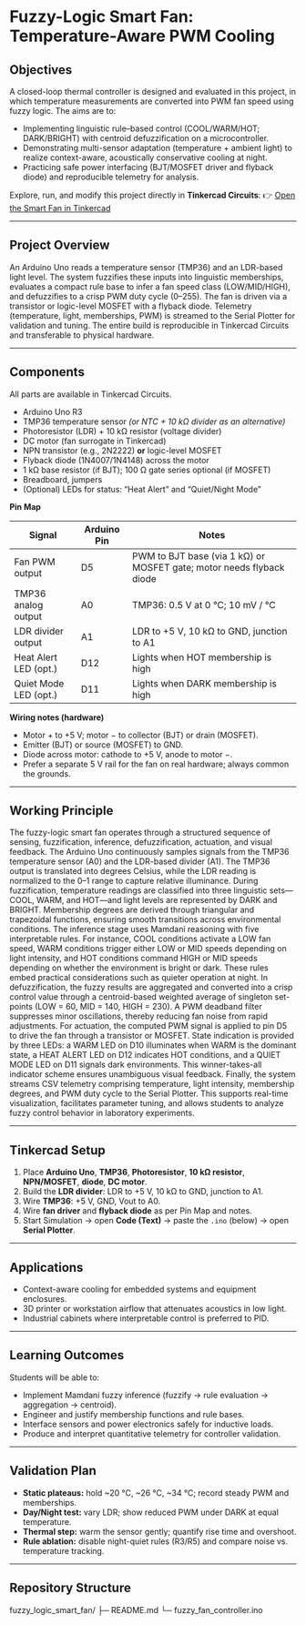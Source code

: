 # Fuzzy-Logic Smart Fan: Temperature-Aware PWM Cooling 

## Objectives
A closed-loop thermal controller is designed and evaluated in this project, in which temperature measurements are converted into PWM fan speed using fuzzy logic. The aims are to:
- Implementing linguistic rule–based control (COOL/WARM/HOT; DARK/BRIGHT) with centroid defuzzification on a microcontroller.
- Demonstrating multi-sensor adaptation (temperature + ambient light) to realize context-aware, acoustically conservative cooling at night.
- Practicing safe power interfacing (BJT/MOSFET driver and flyback diode) and reproducible telemetry for analysis.

Explore, run, and modify this project directly in **Tinkercad Circuits**:
👉 [Open the Smart Fan in Tinkercad](https://www.tinkercad.com/things/7coI43mhA0o-fuzzylogicsmartfan)  

---

## Project Overview
An Arduino Uno reads a temperature sensor (TMP36) and an LDR-based light level. The system fuzzifies these inputs into linguistic memberships, evaluates a compact rule base to infer a fan speed class (LOW/MID/HIGH), and defuzzifies to a crisp PWM duty cycle (0–255). The fan is driven via a transistor or logic-level MOSFET with a flyback diode. Telemetry (temperature, light, memberships, PWM) is streamed to the Serial Plotter for validation and tuning. The entire build is reproducible in Tinkercad Circuits and transferable to physical hardware.

---

## Components
All parts are available in Tinkercad Circuits.

- Arduino Uno R3  
- TMP36 temperature sensor *(or NTC + 10 kΩ divider as an alternative)*  
- Photoresistor (LDR) + 10 kΩ resistor (voltage divider)  
- DC motor (fan surrogate in Tinkercad)  
- NPN transistor (e.g., 2N2222) **or** logic-level MOSFET  
- Flyback diode (1N4007/1N4148) across the motor  
- 1 kΩ base resistor (if BJT); 100 Ω gate series optional (if MOSFET)  
- Breadboard, jumpers  
- (Optional) LEDs for status: “Heat Alert” and “Quiet/Night Mode”

**Pin Map**

| Signal                 | Arduino Pin | Notes                                                                 |
|------------------------|-------------|-----------------------------------------------------------------------|
| Fan PWM output         | D5          | PWM to BJT base (via 1 kΩ) or MOSFET gate; motor needs flyback diode |
| TMP36 analog output    | A0          | TMP36: 0.5 V at 0 °C; 10 mV / °C                                     |
| LDR divider output     | A1          | LDR to +5 V, 10 kΩ to GND, junction to A1                             |
| Heat Alert LED (opt.)  | D12         | Lights when HOT membership is high                                    |
| Quiet Mode LED (opt.)  | D11         | Lights when DARK membership is high                                   |

**Wiring notes (hardware)**
- Motor + to +5 V; motor − to collector (BJT) or drain (MOSFET).  
- Emitter (BJT) or source (MOSFET) to GND.  
- Diode across motor: cathode to +5 V, anode to motor −.  
- Prefer a separate 5 V rail for the fan on real hardware; always common the grounds.

---

## Working Principle
The fuzzy-logic smart fan operates through a structured sequence of sensing, fuzzification, inference, defuzzification, actuation, and visual feedback. The Arduino Uno continuously samples signals from the TMP36 temperature sensor (A0) and the LDR-based divider (A1). The TMP36 output is translated into degrees Celsius, while the LDR reading is normalized to the 0–1 range to capture relative illuminance. During fuzzification, temperature readings are classified into three linguistic sets—COOL, WARM, and HOT—and light levels are represented by DARK and BRIGHT. Membership degrees are derived through triangular and trapezoidal functions, ensuring smooth transitions across environmental conditions. The inference stage uses Mamdani reasoning with five interpretable rules. For instance, COOL conditions activate a LOW fan speed, WARM conditions trigger either LOW or MID speeds depending on light intensity, and HOT conditions command HIGH or MID speeds depending on whether the environment is bright or dark. These rules embed practical considerations such as quieter operation at night. In defuzzification, the fuzzy results are aggregated and converted into a crisp control value through a centroid-based weighted average of singleton set-points (LOW = 60, MID = 140, HIGH = 230). A PWM deadband filter suppresses minor oscillations, thereby reducing fan noise from rapid adjustments. For actuation, the computed PWM signal is applied to pin D5 to drive the fan through a transistor or MOSFET. State indication is provided by three LEDs: a WARM LED on D10 illuminates when WARM is the dominant state, a HEAT ALERT LED on D12 indicates HOT conditions, and a QUIET MODE LED on D11 signals dark environments. This winner-takes-all indicator scheme ensures unambiguous visual feedback. Finally, the system streams CSV telemetry comprising temperature, light intensity, membership degrees, and PWM duty cycle to the Serial Plotter. This supports real-time visualization, facilitates parameter tuning, and allows students to analyze fuzzy control behavior in laboratory experiments.

---

## Tinkercad Setup
1. Place **Arduino Uno**, **TMP36**, **Photoresistor**, **10 kΩ resistor**, **NPN/MOSFET**, **diode**, **DC motor**.  
2. Build the **LDR divider**: LDR to +5 V, 10 kΩ to GND, junction to A1.  
3. Wire **TMP36**: +5 V, GND, Vout to A0.  
4. Wire **fan driver** and **flyback diode** as per Pin Map and notes.  
5. Start Simulation → open **Code (Text)** → paste the `.ino` (below) → open **Serial Plotter**.

---

## Applications
- Context-aware cooling for embedded systems and equipment enclosures.  
- 3D printer or workstation airflow that attenuates acoustics in low light.  
- Industrial cabinets where interpretable control is preferred to PID.

---

## Learning Outcomes
Students will be able to:
- Implement Mamdani fuzzy inference (fuzzify → rule evaluation → aggregation → centroid).  
- Engineer and justify membership functions and rule bases.  
- Interface sensors and power electronics safely for inductive loads.  
- Produce and interpret quantitative telemetry for controller validation.

---

## Validation Plan
- **Static plateaus:** hold ~20 °C, ~26 °C, ~34 °C; record steady PWM and memberships.  
- **Day/Night test:** vary LDR; show reduced PWM under DARK at equal temperature.  
- **Thermal step:** warm the sensor gently; quantify rise time and overshoot.  
- **Rule ablation:** disable night-quiet rules (R3/R5) and compare noise vs. temperature tracking.

---


## Repository Structure
fuzzy_logic_smart_fan/
├─ README.md
└─ fuzzy_fan_controller.ino
